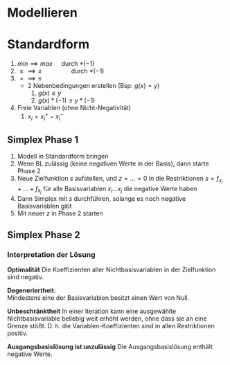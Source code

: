 # Modellieren

# Standardform
1. $min \implies max \quad$ durch $*(-1)$ 
2. $\ge \implies \le \qquad\qquad$ durch $*(-1)$
3. $= \implies \le$
	- 2 Nebenbedingungen erstellen (Bsp: $g(x) = y$)
		1. $g(x) \le y$
		2. $g(x) * (-1) \le y * (-1)$
1.  Freie Variablen (ohne Nicht-Negativität)
	1. $x_i = x_i^+ - x_i^-$

## Simplex Phase 1
1. Modell in Standardform bringen
2. Wenn BL zulässig (keine negativen Werte in der Basis), dann starte Phase 2
3. Neue Zielfunktion $s$ aufstellen, und $z = ... = 0$ in die Restriktionen
	$s= f_{x_i} +...+f_{x_j}$ für alle Basisvariablen $x_i ... x_j$ die negative Werte haben
1. Dann Simplex mit $s$ durchführen, solange es noch negative Basisvariablen gibt
2. Mit neuer $z$ in Phase 2 starten

## Simplex Phase 2
### Interpretation der Lösung

**Optimalität**
Die Koeffizienten aller Nichtbasisvariablen in der Zielfunktion sind negativ.

**Degeneriertheit**:  
Mindestens eine der Basisvariablen besitzt einen Wert von Null.

**Unbeschränktheit**
In einer Iteration kann eine ausgewählte Nichtbasisvariable beliebig weit erhöht werden, ohne dass sie an eine Grenze stößt. 
D. h. die Variablen-Koeffizienten sind in allen Restriktionen positiv.

**Ausgangsbasislösung ist unzulässig**
Die Ausgangsbasislösung enthält negative Werte.